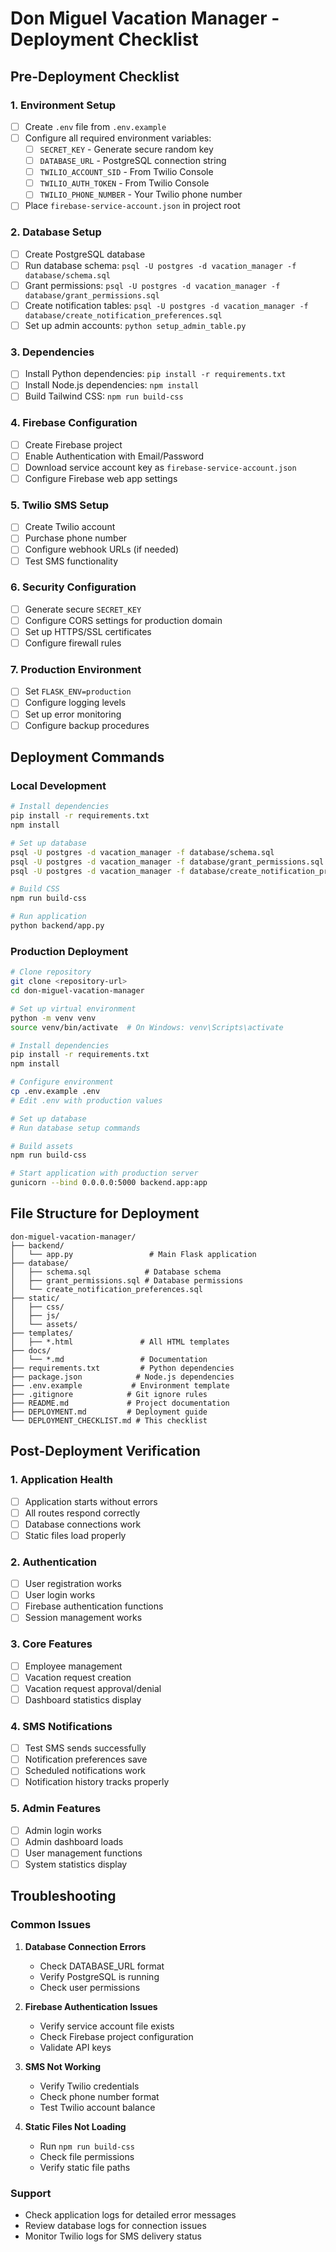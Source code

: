 # Don Miguel Vacation Manager - Deployment Checklist

## Pre-Deployment Checklist

### 1. Environment Setup
- [ ] Create `.env` file from `.env.example`
- [ ] Configure all required environment variables:
  - [ ] `SECRET_KEY` - Generate secure random key
  - [ ] `DATABASE_URL` - PostgreSQL connection string
  - [ ] `TWILIO_ACCOUNT_SID` - From Twilio Console
  - [ ] `TWILIO_AUTH_TOKEN` - From Twilio Console  
  - [ ] `TWILIO_PHONE_NUMBER` - Your Twilio phone number
- [ ] Place `firebase-service-account.json` in project root

### 2. Database Setup
- [ ] Create PostgreSQL database
- [ ] Run database schema: `psql -U postgres -d vacation_manager -f database/schema.sql`
- [ ] Grant permissions: `psql -U postgres -d vacation_manager -f database/grant_permissions.sql`
- [ ] Create notification tables: `psql -U postgres -d vacation_manager -f database/create_notification_preferences.sql`
- [ ] Set up admin accounts: `python setup_admin_table.py`

### 3. Dependencies
- [ ] Install Python dependencies: `pip install -r requirements.txt`
- [ ] Install Node.js dependencies: `npm install`
- [ ] Build Tailwind CSS: `npm run build-css`

### 4. Firebase Configuration
- [ ] Create Firebase project
- [ ] Enable Authentication with Email/Password
- [ ] Download service account key as `firebase-service-account.json`
- [ ] Configure Firebase web app settings

### 5. Twilio SMS Setup
- [ ] Create Twilio account
- [ ] Purchase phone number
- [ ] Configure webhook URLs (if needed)
- [ ] Test SMS functionality

### 6. Security Configuration
- [ ] Generate secure `SECRET_KEY`
- [ ] Configure CORS settings for production domain
- [ ] Set up HTTPS/SSL certificates
- [ ] Configure firewall rules

### 7. Production Environment
- [ ] Set `FLASK_ENV=production`
- [ ] Configure logging levels
- [ ] Set up error monitoring
- [ ] Configure backup procedures

## Deployment Commands

### Local Development
```bash
# Install dependencies
pip install -r requirements.txt
npm install

# Set up database
psql -U postgres -d vacation_manager -f database/schema.sql
psql -U postgres -d vacation_manager -f database/grant_permissions.sql
psql -U postgres -d vacation_manager -f database/create_notification_preferences.sql

# Build CSS
npm run build-css

# Run application
python backend/app.py
```

### Production Deployment
```bash
# Clone repository
git clone <repository-url>
cd don-miguel-vacation-manager

# Set up virtual environment
python -m venv venv
source venv/bin/activate  # On Windows: venv\Scripts\activate

# Install dependencies
pip install -r requirements.txt
npm install

# Configure environment
cp .env.example .env
# Edit .env with production values

# Set up database
# Run database setup commands

# Build assets
npm run build-css

# Start application with production server
gunicorn --bind 0.0.0.0:5000 backend.app:app
```

## File Structure for Deployment

```
don-miguel-vacation-manager/
├── backend/
│   └── app.py                 # Main Flask application
├── database/
│   ├── schema.sql            # Database schema
│   ├── grant_permissions.sql # Database permissions
│   └── create_notification_preferences.sql
├── static/
│   ├── css/
│   ├── js/
│   └── assets/
├── templates/
│   ├── *.html               # All HTML templates
├── docs/
│   └── *.md                 # Documentation
├── requirements.txt         # Python dependencies
├── package.json            # Node.js dependencies
├── .env.example           # Environment template
├── .gitignore            # Git ignore rules
├── README.md             # Project documentation
├── DEPLOYMENT.md         # Deployment guide
└── DEPLOYMENT_CHECKLIST.md # This checklist
```

## Post-Deployment Verification

### 1. Application Health
- [ ] Application starts without errors
- [ ] All routes respond correctly
- [ ] Database connections work
- [ ] Static files load properly

### 2. Authentication
- [ ] User registration works
- [ ] User login works
- [ ] Firebase authentication functions
- [ ] Session management works

### 3. Core Features
- [ ] Employee management
- [ ] Vacation request creation
- [ ] Vacation request approval/denial
- [ ] Dashboard statistics display

### 4. SMS Notifications
- [ ] Test SMS sends successfully
- [ ] Notification preferences save
- [ ] Scheduled notifications work
- [ ] Notification history tracks properly

### 5. Admin Features
- [ ] Admin login works
- [ ] Admin dashboard loads
- [ ] User management functions
- [ ] System statistics display

## Troubleshooting

### Common Issues
1. **Database Connection Errors**
   - Check DATABASE_URL format
   - Verify PostgreSQL is running
   - Check user permissions

2. **Firebase Authentication Issues**
   - Verify service account file exists
   - Check Firebase project configuration
   - Validate API keys

3. **SMS Not Working**
   - Verify Twilio credentials
   - Check phone number format
   - Test Twilio account balance

4. **Static Files Not Loading**
   - Run `npm run build-css`
   - Check file permissions
   - Verify static file paths

### Support
- Check application logs for detailed error messages
- Review database logs for connection issues
- Monitor Twilio logs for SMS delivery status